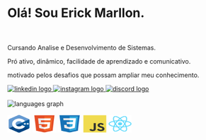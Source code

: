 <h1 align="left">Olá! Sou Erick Marllon.</h1>

<p align="left"><br><br>Cursando Analise e Desenvolvimento de Sistemas.<br></p>
<p alingn="left">Pró ativo, dinâmico, facilidade de aprendizado e comunicativo.<br><p> 
<p alingn="left">motivado pelos desafios que possam ampliar meu conhecimento.<br><p> 
<div align="left">
  <a href="https://www.instagram.com/e.marllon_/" target="_blank">
    <img src="https://img.shields.io/static/v1?message=LinkedIn&logo=linkedin&label=&color=0077B5&logoColor=white&labelColor=&style=for-the-badge" height="28" alt="linkedin logo"  />
  </a>
  <a href="https://www.instagram.com/e.marllon_/" target="_blank">
    <img src="https://img.shields.io/static/v1?message=Instagram&logo=instagram&label=&color=E4405F&logoColor=white&labelColor=&style=for-the-badge" height="28" alt="instagram logo"  />
  </a>
  <a href="https://discord.com/channels/@E.Marllon" target="_blank">
    <img src="https://img.shields.io/static/v1?message=Discord&logo=discord&label=&color=7289DA&logoColor=white&labelColor=&style=for-the-badge" height="28" alt="discord logo"  />
  </a>
</div>

<br>

<div align="left">
  
  <img src="https://github-readme-stats.vercel.app/api/top-langs?locale=en&hide_title=false&layout=compact&card_width=320&langs_count=5&theme=github_dark&hide_border=false&username=ErickMarllon" height="150" alt="languages graph"  />
</div>

<br>

<div align="left">
  <img src="https://github.com/devicons/devicon/blob/v2.15.1/icons/cplusplus/cplusplus-original.svg" height="40" width="53" alt="cplusplus logo"  />
  <img src="https://github.com/devicons/devicon/blob/v2.15.1/icons/html5/html5-original.svg" height="40" width="53" alt="html5 logo"  />
   <img src="https://github.com/devicons/devicon/blob/v2.15.1/icons/css3/css3-original.svg" height="40" width="53" alt="css3 logo"  />
  <img src="https://github.com/devicons/devicon/blob/v2.15.1/icons/javascript/javascript-original.svg" height="40" width="53" alt="javascript logo"  />
   <img src="https://github.com/devicons/devicon/blob/v2.15.1/icons/react/react-original.svg" height="40" width="53" alt="react logo"  />
</div>

